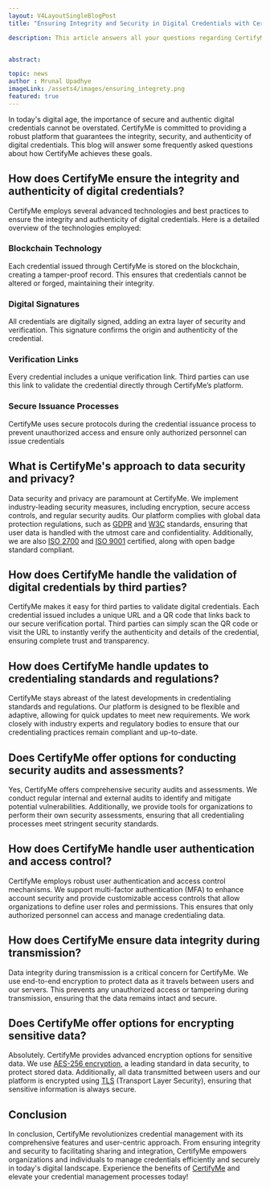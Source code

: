 ```yaml
---
layout: V4LayoutSingleBlogPost
title: "Ensuring Integrity and Security in Digital Credentials with CertifyMe"

description: This article answers all your questions regarding CertifyMe's comprehensive approach to data security, user authentication and compliance with industry standards. 


abstract: 

topic: news
author : Mrunal Upadhye
imageLink: /assets4/images/ensuring_integrety.png
featured: true
---
```


In today's digital age, the importance of secure and authentic digital credentials cannot be overstated. CertifyMe is committed to providing a robust platform that guarantees the integrity, security, and authenticity of digital credentials. This blog will answer some frequently asked questions about how CertifyMe achieves these goals.

## How does CertifyMe ensure the integrity and authenticity of digital credentials?

CertifyMe employs several advanced technologies and best practices to ensure the integrity and authenticity of digital credentials. Here is a detailed overview of the technologies employed:
### Blockchain Technology

Each credential issued through CertifyMe is stored on the blockchain, creating a tamper-proof record. This ensures that credentials cannot be altered or forged, maintaining their integrity.
### Digital Signatures

All credentials are digitally signed, adding an extra layer of security and verification. This signature confirms the origin and authenticity of the credential.
### Verification Links

Every credential includes a unique verification link. Third parties can use this link to validate the credential directly through CertifyMe’s platform.
### Secure Issuance Processes

CertifyMe uses secure protocols during the credential issuance process to prevent unauthorized access and ensure only authorized personnel can issue credentials
## What is CertifyMe's approach to data security and privacy?

Data security and privacy are paramount at CertifyMe. We implement industry-leading security measures, including encryption, secure access controls, and regular security audits. 
Our platform complies with global data protection regulations, such as <a href="https://gdpr.eu/what-is-gdpr/">GDPR</a> and <a href="https://www.w3.org/standards/about/">W3C</a> standards, ensuring that user data is handled with the utmost care and confidentiality. 
Additionally, we are also <a href="https://www.isms.online/iso-27001/certification/">ISO 2700</a> and <a href="https://asq.org/quality-resources/iso-9001">ISO 9001</a> certified, along with open badge standard compliant.

## How does CertifyMe handle the validation of digital credentials by third parties?

CertifyMe makes it easy for third parties to validate digital credentials. Each credential issued includes a unique URL and a QR code that links back to our secure verification portal. 
Third parties can simply scan the QR code or visit the URL to instantly verify the authenticity and details of the credential, ensuring complete trust and transparency.
 
## How does CertifyMe handle updates to credentialing standards and regulations?

CertifyMe stays abreast of the latest developments in credentialing standards and regulations. Our platform is designed to be flexible and adaptive, allowing for quick updates to meet new requirements. 
We work closely with industry experts and regulatory bodies to ensure that our credentialing practices remain compliant and up-to-date.
 
## Does CertifyMe offer options for conducting security audits and assessments?

Yes, CertifyMe offers comprehensive security audits and assessments. 
We conduct regular internal and external audits to identify and mitigate potential vulnerabilities. 
Additionally, we provide tools for organizations to perform their own security assessments, ensuring that all credentialing processes meet stringent security standards.
 
## How does CertifyMe handle user authentication and access control?

CertifyMe employs robust user authentication and access control mechanisms. 
We support multi-factor authentication (MFA) to enhance account security and provide customizable access controls that allow organizations to define user roles and permissions. 
This ensures that only authorized personnel can access and manage credentialing data.
 
## How does CertifyMe ensure data integrity during transmission?

Data integrity during transmission is a critical concern for CertifyMe. We use end-to-end encryption to protect data as it travels between users and our servers. 
This prevents any unauthorized access or tampering during transmission, ensuring that the data remains intact and secure.

## Does CertifyMe offer options for encrypting sensitive data?

Absolutely. CertifyMe provides advanced encryption options for sensitive data. 
We use <a href="https://www.progress.com/blogs/use-aes-256-encryption-secure-data">AES-256 encryption</a>, a leading standard in data security, to protect stored data. 
Additionally, all data transmitted between users and our platform is encrypted using <a href="https://www.cloudflare.com/learning/ssl/transport-layer-security-tls/#:~:text=Transport%20Layer%20Security%2C%20or%20TLS,web%20browsers%20loading%20a%20website.">TLS</a> (Transport Layer Security), ensuring that sensitive information is always secure.

## Conclusion

In conclusion, CertifyMe revolutionizes credential management with its comprehensive features and user-centric approach. From ensuring integrity and security to facilitating sharing and integration, CertifyMe empowers organizations and individuals to manage credentials efficiently and securely in today's digital landscape.
Experience the benefits of <a href="https://www.certifyme.online/">CertifyMe</a> and elevate your credential management processes today!
